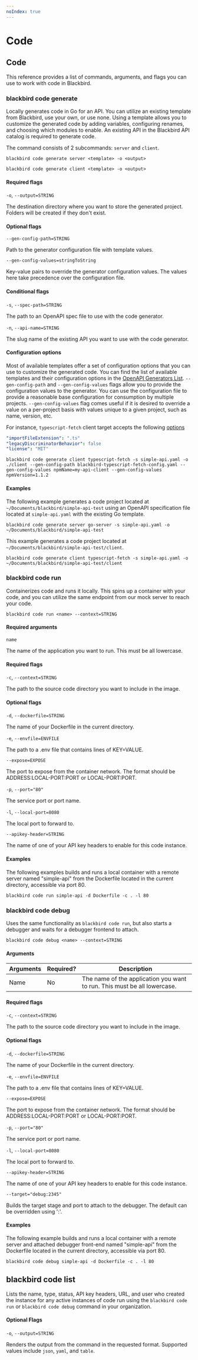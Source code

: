 ```yaml
---
noIndex: true
---
```


# Code

## Code

This reference provides a list of commands, arguments, and flags you can use to work with code in Blackbird.

### blackbird code generate

Locally generates code in Go for an API. You can utilize an existing template from Blackbird, use your own, or use none. Using a template allows you to customize the generated code by adding variables, configuring renames, and choosing which modules to enable. An existing API in the Blackbird API catalog is required to generate code.

The command consists of 2 subcommands: `server` and `client`.

```shell
blackbird code generate server <template> -o <output>
```

```shell
blackbird code generate client <template> -o <output>
```

#### Required flags

`-o`, `--output=STRING`

The destination directory where you want to store the generated project. Folders will be created if they don't exist.

#### Optional flags

`--gen-config-path=STRING`

Path to the generator configuration file with template values.

`--gen-config-values=stringToString`

Key-value pairs to override the generator configuration values. The values here take precedence over the configuration file.

#### Conditional flags

`-s`, `--spec-path=STRING`

The path to an OpenAPI spec file to use with the code generator.

`-n`, `--api-name=STRING`

The slug name of the existing API you want to use with the code generator.

#### Configuration options

Most of available templates offer a set of configuration options that you can use to customize the generated code. You can find the list of available templates and their configuration options in the [OpenAPI Generators List](https://openapi-generator.tech/docs/generators). `--gen-config-path` and `--gen-config-values` flags allow you to provide the configuration values to the generator. You can use the configuration file to provide a reasonable base configuration for consumption by multiple projects. `--gen-config-values` flag comes useful if it is desired to override a value on a per-project basis with values unique to a given project, such as name, version, etc.

For instance, `typescript-fetch` client target accepts the following [options](https://openapi-generator.tech/docs/generators/typescript-fetch/)

```yaml
"importFileExtension": ".ts"
"legacyDiscriminatorBehavior": false
"license": "MIT"
```

```shell
blackbird code generate client typescript-fetch -s simple-api.yaml -o ./client --gen-config-path blackbird-typescript-fetch-config.yaml --gen-config-values npmName=my-api-client --gen-config-values npmVersion=1.1.2
```

#### Examples

The following example generates a code project located at `~/Documents/blackbird/simple-api-test` using an OpenAPI specification file located at `simple-api.yaml` with the existing Go template.

```shell
blackbird code generate server go-server -s simple-api.yaml -o ~/Documents/blackbird/simple-api-test
```

This example generates a code project located at `~/Documents/blackbird/simple-api-test/client`.

```shell
blackbird code generate client typescript-fetch -s simple-api.yaml -o ~/Documents/blackbird/simple-api-test/client
```

### blackbird code run

Containerizes code and runs it locally. This spins up a container with your code, and you can utilize the same endpoint from our mock server to reach your code.

```shell
blackbird code run <name> --context=STRING
```

#### Required arguments

`name`

The name of the application you want to run. This must be all lowercase.

#### Required flags

`-c`, `--context=STRING`

The path to the source code directory you want to include in the image.

#### Optional flags

`-d`, `--dockerfile=STRING`

The name of your Dockerfile in the current directory.

`-e`, `--envfile=ENVFILE`

The path to a .env file that contains lines of KEY=VALUE.

`--expose=EXPOSE`

The port to expose from the container network. The format should be ADDRESS:LOCAL-PORT:PORT or LOCAL-PORT:PORT.

`-p`, `--port="80"`

The service port or port name.

`-l`, `--local-port=8080`

The local port to forward to.

`--apikey-header=STRING`

The name of one of your API key headers to enable for this code instance.

#### Examples

The following examples builds and runs a local container with a remote server named "simple-api" from the Dockerfile located in the current directory, accessible via port 80.

```shell
blackbird code run simple-api -d Dockerfile -c . -l 80
```

### blackbird code debug

Uses the same functionality as `blackbird code run`, but also starts a debugger and waits for a debugger frontend to attach.

```shell
blackbird code debug <name> --context=STRING
```

#### Arguments

| Arguments | Required? | Description                                                              |
| --------- | --------- | ------------------------------------------------------------------------ |
| Name      | No        | The name of the application you want to run. This must be all lowercase. |

#### Required flags

`-c`, `--context=STRING`

The path to the source code directory you want to include in the image.

#### Optional flags

`-d`, `--dockerfile=STRING`

The name of your Dockerfile in the current directory.

`-e`, `--envfile=ENVFILE`

The path to a .env file that contains lines of KEY=VALUE.

`--expose=EXPOSE`

The port to expose from the container network. The format should be ADDRESS:LOCAL-PORT:PORT or LOCAL-PORT:PORT.

`-p`, `--port="80"`

The service port or port name.

`-l`, `--local-port=8080`

The local port to forward to.

`--apikey-header=STRING`

The name of one of your API key headers to enable for this code instance.

`--target="debug:2345"`

Builds the target stage and port to attach to the debugger. The default can be overridden using ':'.

#### Examples

The following example builds and runs a local container with a remote server and attached debugger front-end named "simple-api" from the Dockerfile located in the current directory, accessible via port 80.

```shell
blackbird code debug simple-api -d Dockerfile -c . -l 80
```

## blackbird code list

Lists the name, type, status, API key headers, URL, and user who created the instance for any active instances of code run using the `blackbird code run` or `blackbird code debug` command in your organization.

#### Optional Flags

`-o`, `--output=STRING`

Renders the output from the command in the requested format. Supported values include `json`, `yaml`, and `table`.

